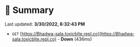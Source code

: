 # 📖 Summary
Last updated: **3/30/2022, 6:32:43 PM**

- `GET` [https://Bhadwa-sala.toxicblte.repl.co](https://Bhadwa-sala.toxicblte.repl.co) - **Down** (436ms)
